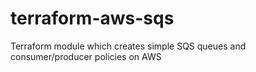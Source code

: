 # terraform-aws-sqs
Terraform module which creates simple SQS queues and consumer/producer policies on AWS
